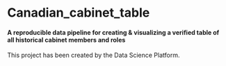 # Canadian_cabinet_table
#### A reproducible data pipeline for creating & visualizing a verified table of all historical cabinet members and roles

This project has been created by the Data Science Platform.
